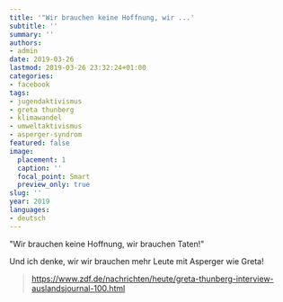 ```yaml
---
title: '"Wir brauchen keine Hoffnung, wir ...'
subtitle: ''
summary: ''
authors:
- admin
date: 2019-03-26
lastmod: 2019-03-26 23:32:24+01:00
categories:
- facebook
tags:
- jugendaktivismus
- greta thunberg
- klimawandel
- umweltaktivismus
- asperger-syndrom
featured: false
image:
  placement: 1
  caption: ''
  focal_point: Smart
  preview_only: true
slug: ''
year: 2019
languages:
- deutsch
---
```


"Wir brauchen keine Hoffnung, wir brauchen Taten!"

Und ich denke, wir wir brauchen mehr Leute mit Asperger wie Greta!
> https://www.zdf.de/nachrichten/heute/greta-thunberg-interview-auslandsjournal-100.html